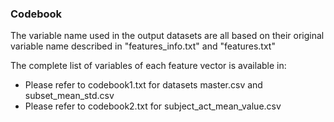 ### Codebook

The variable name used in the output datasets are all based on their original variable name described in "features_info.txt" and "features.txt"


The complete list of variables of each feature vector is available in:
* Please refer to codebook1.txt for datasets master.csv and subset_mean_std.csv
* Please refer to codebook2.txt for subject_act_mean_value.csv